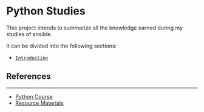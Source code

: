 # Python Studies

This project intends to summarize all the knowledge earned during my studies of ansible.

It can be divided into the following sections:

- [`Introduction`](./01-Introduction.md) 

## References
---

- [Python Course](https://www.udemy.com/course/complete-python-bootcamp)
- [Resource Materials](https://github.com/Pierian-Data/Complete-Python-3-Bootcamp)